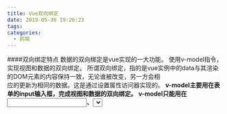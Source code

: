 ```yaml
---
title: Vue双向绑定
date: 2019-05-30 19:26:23
tags:
categories:
  - 前端
---
```

####双向绑定特点
数据的双向绑定是vue实现的一大功能。
使用v-model指令，实现视图和数据的双向绑定。
所谓双向绑定，指的是vue实例中的data与其渲染的DOM元素的内容保持一致，无论谁被改变，另一方会相<br>应的更新为相同的数据。这是通过设置属性访问器实现的。
**v-model主要用在表单的input输入框，完成视图和数据的双向绑定。**
**v-model只能用在<input>、<select>、<textarea>这些表单元素上。**
```
<!DOCTYPE html>
<html>
<head></head>
<body>
  	<div id="app">
    	<input type="text" v-model="message">
    	<p>{{message}}</p>
  	</div>
  	<script>
    	var app = new Vue({
      		el: '#app',
      		data: {
        		message: ''
      		}
    	});
  	</script>
</body>
</html>
```
用Vue.js中的v-model来添加双向绑定：
```
<input v-model="xxx">
```
其实上面的代码等价于下面的：
```
<input :value="xxx" @input="xxx = $event.target.value">
```
也就是说：

>双向绑定 = 单向绑定 + UI事件监听

- 双向绑定与单向绑定有优缺点

1. 单向绑定：使得数据流也是单向的，对于复杂应用来说这是实施统一的状态管理（如redux）的前提。
2. 双向绑定：在一些需要`实时反应用户输入的场合`会非常方便（比如`多级联动菜单`）。但通常认为复<br>杂应用中这种便利比不上引入状态管理带来的优势。因为我们不知道状态什么时候发生改变，是谁造成的改变，数据变更也不会通知我们
注意，Vue 虽然通过 v-model 支持双向绑定，但是如果引入了类似redux的vuex，就无法同时使用 v-model
